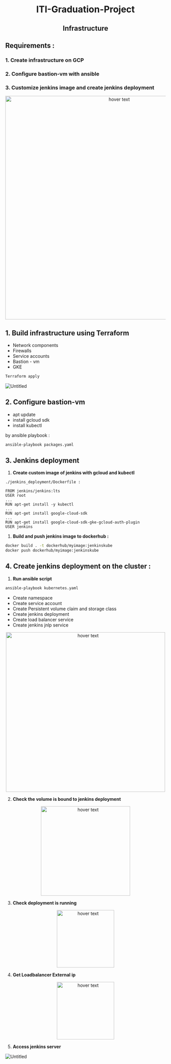 
<h1 align="center">ITI-Graduation-Project</h1>

<h2 align="center">Infrastructure</h2>




## Requirements :

### 1. Create infrastructure on GCP

### 2. Configure bastion-vm with ansible

### 3. Customize jenkins image and create jenkins deployment

<p align="center">
<img src="images/Untitled.png" width="auto" height="700"title="hover text">
</p>



## 1. Build infrastructure using Terraform

- Network components
- Firewalls
- Service accounts
- Bastion - vm
- GKE

```bash
Terraform apply
```

![Untitled](images/infra.png)

## 2. Configure bastion-vm

- apt update
- install gcloud sdk
- install kubectl

by ansible playbook :

```bash
ansible-playbook packages.yaml
```

## 3. Jenkins deployment

1. **Create custom image of jenkins with gcloud and kubectl** 

```docker
./jenkins_deployment/Dockerfile :

FROM jenkins/jenkins:lts
USER root
...
RUN apt-get install -y kubectl
...
RUN apt-get install google-cloud-sdk
...
RUN apt-get install google-cloud-sdk-gke-gcloud-auth-plugin
USER jenkins
```

1. **Build and push jenkins image to dockerhub :**

```bash
docker build . -t dockerhub/myimage:jenkinskube
docker push dockerhub/myimage:jenkinskube
```

## 4. C**reate jenkins deployment on the cluster :**

1. **Run ansible script**

```bash
ansible-playbook kubernetes.yaml
```

- Create namespace
- Create service account
- Create Persistent volume claim and storage class
- Create jenkins deployment
- Create load balancer service
- Create jenkins jnlp service

<p align="center">
<img src="images/jk8s.png" width="auto" height="500"title="hover text">
</p>


2. **Check the volume is bound to jenkins deployment** 


<p align="center">
<img src="images/Untitled%201.png" width="auto" height="280" title="hover text">
</p>



3. **Check deployment is running**
<p align="center">
<img src="images/Untitled%202.png" width="auto" height="180" title="hover text">
</p>


4. **Get Loadbalancer External ip** 

<p align="center">
<img src="images/Untitled%203.png" width="auto" height="180" title="hover text">
</p>


5. **Access jenkins server**

![Untitled](images/Untitled%204.png)